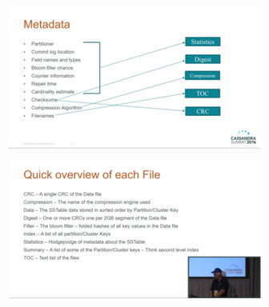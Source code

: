 

![Screenshot_2018-11-14-17-07-02-833](cassandra-data-files.assets/Screenshot_2018-11-14-17-07-02-833.png)



![Screenshot_2018-11-14-17-16-09-599_YouTube](cassandra-data-files.assets/Screenshot_2018-11-14-17-16-09-599_YouTube.png)




